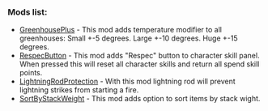### Mods list:
* [GreenhousePlus](GreenhousePlus/) - This mod adds temperature modifier to all greenhouses: Small +-5 degrees. Large +-10 degrees. Huge +-15 degrees.
* [RespecButton](RespecButton/) - This mod adds "Respec" button to character skill panel. When pressed this will reset all character skills and return all spend skill points.
* [LightningRodProtection](LightningRodProtection/) - With this mod lightning rod will prevent lightning strikes from starting a fire.
* [SortByStackWeight](SortByStackWeight/) - This mod adds option to sort items by stack wight.
